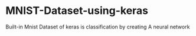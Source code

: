 # MNIST-Dataset-using-keras
Built-in Mnist Dataset of keras is classification by creating A neural network
